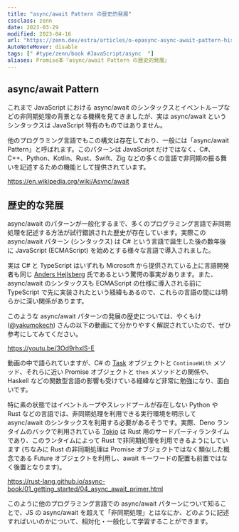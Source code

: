 ```yaml
---
title: "async/await Pattern の歴史的発展"
cssclass: zenn
date: 2023-03-29
modified: 2023-04-16
url: "https://zenn.dev/estra/articles/o-epasync-async-await-pattern-history"
AutoNoteMover: disable
tags: [" #type/zenn/book #JavaScript/async  "]
aliases: Promise本『async/await Pattern の歴史的発展』
---
```


## async/await Pattern

これまで JavaScript における async/await のシンタックスとイベントループなどの非同期処理の背景となる機構を見てきましたが、実は async/await というシンタックスは JavaScript 特有のものではありません。

他のプログラミング言語でもこの構文は存在しており、一般には「async/await Pattern」と呼ばれます。このパターンは JavaScript だけではなく、C#、C++、Python、Kotlin、Rust、Swift、Zig などの多くの言語で非同期の振る舞いを記述するための機能として提供されています。

https://en.wikipedia.org/wiki/Async/await

## 歴史的な発展

async/await のパターンが一般化するまで、多くのプログラミング言語で非同期処理を記述する方法が試行錯誤された歴史が存在しています。実際この async/await パターン (シンタックス) は C# という言語で誕生した後の数年後に JavaScript (ECMAScript) を始めとする様々な言語で導入されました。

実は C# と TypeScript はいずれも Microsoft から提供されている上に言語開発者も同じ [Anders Hejlsberg](https://en.wikipedia.org/wiki/Anders_Hejlsberg) 氏であるという驚愕の事実があります。また、async/await のシンタックスも ECMAScript の仕様に導入される前に TypeScript で先に実装されたという経緯もあるので、これらの言語の間には明らかに深い関係があります。

このような async/await パターンの発展の歴史については、やくもけ ([@yakumokech](https://twitter.com/yakumokech?s=20)) さんの以下の動画にて分かりやすく解説されていたので、ぜひ参考にしてみてください。

https://youtu.be/3Od9rhxlS-E

動画の中で語られていますが、C# の [Task](https://learn.microsoft.com/ja-jp/dotnet/api/system.threading.tasks.task?view=net-8.0) オブジェクトと `ContinueWith` メソッド、それらに近い Promise オブジェクトと `then` メソッドとの関係や、Haskell などの関数型言語の影響も受けている経緯など非常に勉強になり、面白いです。

特に素の状態ではイベントループやスレッドプールが存在しない Python や Rust などの言語では、非同期処理を利用できる実行環境を明示して async/await のシンタックスを利用する必要があるそうです。実際、Deno ランタイムのバックで利用されている [Tokio](https://tokio.rs) は Rust 用のサードパーティランタイムであり、このランタイムによって Rust で非同期処理を利用できるようにしています (ちなみに Rust の非同期処理は Promise オブジェクトではなく類似した概念である Future オブジェクトを利用し、await キーワードの配置も前置ではなく後置となります)。

https://rust-lang.github.io/async-book/01_getting_started/04_async_await_primer.html

このように他のプログラミング言語での async/await パターンについて知ることで、JS の async/await を超えて「非同期処理」とはなにか、どのように記述すればいいのかについて、相対化・一般化して学習することができます。
